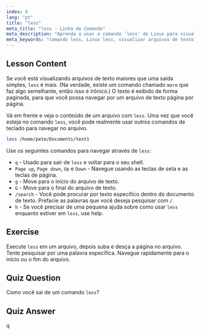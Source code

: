 ```yaml
---
index: 8
lang: "pt"
title: "less"
meta_title: "less - Linha de Comando"
meta_description: "Aprenda a usar o comando 'less' do Linux para visualização e navegação eficientes de arquivos de texto. Domine a paginação, pesquisa e saída com este guia para iniciantes."
meta_keywords: "comando less, Linux less, visualizar arquivos de texto, navegar arquivos, tutorial Linux, Linux para iniciantes, guia Linux"
---
```


## Lesson Content

Se você está visualizando arquivos de texto maiores que uma saída simples, `less` é mais. (Na verdade, existe um comando chamado `more` que faz algo semelhante, então isso é irônico.) O texto é exibido de forma paginada, para que você possa navegar por um arquivo de texto página por página.

Vá em frente e veja o conteúdo de um arquivo com `less`. Uma vez que você esteja no comando `less`, você pode realmente usar outros comandos de teclado para navegar no arquivo.

```bash
less /home/pete/Documents/text1
```

Use os seguintes comandos para navegar através de `less`:

- `q` - Usado para sair de `less` e voltar para o seu shell.
- `Page up`, `Page down`, `Up` e `Down` - Navegue usando as teclas de seta e as teclas de página.
- `g` - Move para o início do arquivo de texto.
- `G` - Move para o final do arquivo de texto.
- `/search` - Você pode procurar por texto específico dentro do documento de texto. Prefacie as palavras que você deseja pesquisar com `/`.
- `h` - Se você precisar de uma pequena ajuda sobre como usar `less` enquanto estiver em `less`, use help.

## Exercise

Execute `less` em um arquivo, depois suba e desça a página no arquivo. Tente pesquisar por uma palavra específica. Navegue rapidamente para o início ou o fim do arquivo.

## Quiz Question

Como você sai de um comando `less`?

## Quiz Answer

q

